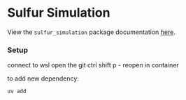 # Sulfur Simulation

View the `sulfur_simulation` package documentation [here](https://matt-ord.github.io/sulfur_simulation/).

### Setup

connect to wsl
open the git
ctrl shift p - reopen in container

to add new dependency:

```bash
uv add
```
